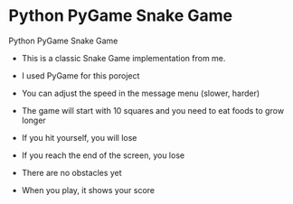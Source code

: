# Python PyGame Snake Game
 Python PyGame Snake Game

* This is a classic Snake Game implementation from me.
* I used PyGame for this poroject

* You can adjust the speed in the message menu (slower, harder)
* The game will start with 10 squares and you need to eat foods to grow longer
* If you hit yourself, you will lose
* If you reach the end of the screen, you lose
* There are no obstacles yet
* When you play, it shows your score
